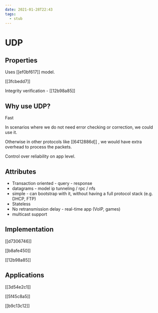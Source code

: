 ```yaml
---
date: 2021-01-28T22:43
tags: 
  - stub
---
```


# UDP

## Properties

Uses [[ef0bf617]] model.

[[3fcbedd7]]

Integrity verification - [[12b98a85]] 

## Why use UDP?

Fast

In scenarios where we do not need error checking or correction, we could use it.

Otherwise in other protocols like [[6412886d]] , we would have extra overhead to process the packets.

Control over reliability on app level.

## Attributes

- Transaction oriented - query - response
- datagrams - model ip tunneling / rpc / nfs
- simple - can bootstrap with it, without having a full protocol stack (e.g. DHCP, FTP)
- Stateless
- No retransmission delay - real-time app (VoIP, games)
- multicast support

## Implementation

[[d7306746]]

[[b8afe450]]

[[12b98a85]]

## Applications

[[3d54e2c1]]

[[5f45c8a5]]

[[b9c13c12]]

